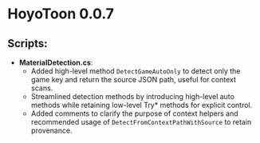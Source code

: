 # HoyoToon 0.0.7

## Scripts:

- **MaterialDetection.cs**:
  - Added high-level method `DetectGameAutoOnly` to detect only the game key and return the source JSON path, useful for context scans.
  - Streamlined detection methods by introducing high-level auto methods while retaining low-level Try\* methods for explicit control.
  - Added comments to clarify the purpose of context helpers and recommended usage of `DetectFromContextPathWithSource` to retain provenance.
